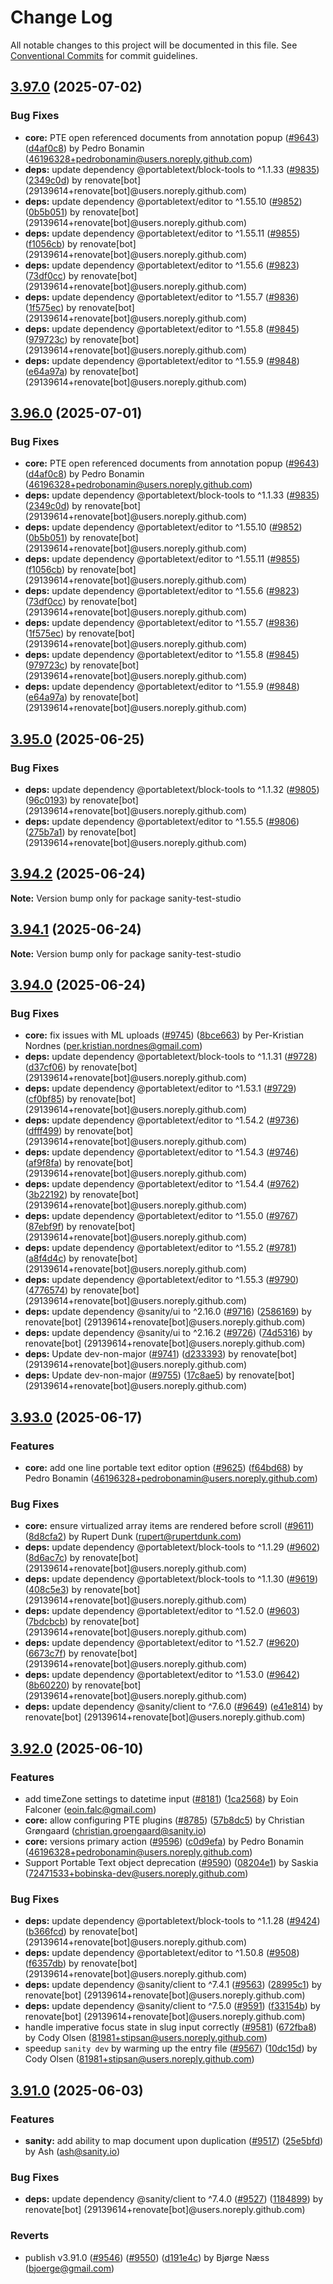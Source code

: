 # Change Log

All notable changes to this project will be documented in this file.
See [Conventional Commits](https://conventionalcommits.org) for commit guidelines.

## [3.97.0](https://github.com/sanity-io/sanity/compare/v3.95.0...v3.97.0) (2025-07-02)

### Bug Fixes

* **core:** PTE open referenced documents from annotation popup ([#9643](https://github.com/sanity-io/sanity/issues/9643)) ([d4af0c8](https://github.com/sanity-io/sanity/commit/d4af0c8c5a761661b789d34a71afc1b6ee6dc5fc)) by Pedro Bonamin (46196328+pedrobonamin@users.noreply.github.com)
* **deps:** update dependency @portabletext/block-tools to ^1.1.33 ([#9835](https://github.com/sanity-io/sanity/issues/9835)) ([2349c0d](https://github.com/sanity-io/sanity/commit/2349c0dca29dd6fec0565307fb0beaff62fdbbe0)) by renovate[bot] (29139614+renovate[bot]@users.noreply.github.com)
* **deps:** update dependency @portabletext/editor to ^1.55.10 ([#9852](https://github.com/sanity-io/sanity/issues/9852)) ([0b5b051](https://github.com/sanity-io/sanity/commit/0b5b051a625ef2520d28db6ba04a91eb1e3590eb)) by renovate[bot] (29139614+renovate[bot]@users.noreply.github.com)
* **deps:** update dependency @portabletext/editor to ^1.55.11 ([#9855](https://github.com/sanity-io/sanity/issues/9855)) ([f1056cb](https://github.com/sanity-io/sanity/commit/f1056cb6254266ca27b92d4cfbcd1a3c37884f71)) by renovate[bot] (29139614+renovate[bot]@users.noreply.github.com)
* **deps:** update dependency @portabletext/editor to ^1.55.6 ([#9823](https://github.com/sanity-io/sanity/issues/9823)) ([73df0cc](https://github.com/sanity-io/sanity/commit/73df0cce7ea850f93de43216571c104df6da3e4b)) by renovate[bot] (29139614+renovate[bot]@users.noreply.github.com)
* **deps:** update dependency @portabletext/editor to ^1.55.7 ([#9836](https://github.com/sanity-io/sanity/issues/9836)) ([1f575ec](https://github.com/sanity-io/sanity/commit/1f575ec2ca39cda578c65bafabed2e11d878aa31)) by renovate[bot] (29139614+renovate[bot]@users.noreply.github.com)
* **deps:** update dependency @portabletext/editor to ^1.55.8 ([#9845](https://github.com/sanity-io/sanity/issues/9845)) ([979723c](https://github.com/sanity-io/sanity/commit/979723c453547381cb8651d8ca7631a1dec940a6)) by renovate[bot] (29139614+renovate[bot]@users.noreply.github.com)
* **deps:** update dependency @portabletext/editor to ^1.55.9 ([#9848](https://github.com/sanity-io/sanity/issues/9848)) ([e64a97a](https://github.com/sanity-io/sanity/commit/e64a97a66c30a8180b68fe65856aa215682a959b)) by renovate[bot] (29139614+renovate[bot]@users.noreply.github.com)

## [3.96.0](https://github.com/sanity-io/sanity/compare/v3.95.0...v3.96.0) (2025-07-01)

### Bug Fixes

* **core:** PTE open referenced documents from annotation popup ([#9643](https://github.com/sanity-io/sanity/issues/9643)) ([d4af0c8](https://github.com/sanity-io/sanity/commit/d4af0c8c5a761661b789d34a71afc1b6ee6dc5fc)) by Pedro Bonamin (46196328+pedrobonamin@users.noreply.github.com)
* **deps:** update dependency @portabletext/block-tools to ^1.1.33 ([#9835](https://github.com/sanity-io/sanity/issues/9835)) ([2349c0d](https://github.com/sanity-io/sanity/commit/2349c0dca29dd6fec0565307fb0beaff62fdbbe0)) by renovate[bot] (29139614+renovate[bot]@users.noreply.github.com)
* **deps:** update dependency @portabletext/editor to ^1.55.10 ([#9852](https://github.com/sanity-io/sanity/issues/9852)) ([0b5b051](https://github.com/sanity-io/sanity/commit/0b5b051a625ef2520d28db6ba04a91eb1e3590eb)) by renovate[bot] (29139614+renovate[bot]@users.noreply.github.com)
* **deps:** update dependency @portabletext/editor to ^1.55.11 ([#9855](https://github.com/sanity-io/sanity/issues/9855)) ([f1056cb](https://github.com/sanity-io/sanity/commit/f1056cb6254266ca27b92d4cfbcd1a3c37884f71)) by renovate[bot] (29139614+renovate[bot]@users.noreply.github.com)
* **deps:** update dependency @portabletext/editor to ^1.55.6 ([#9823](https://github.com/sanity-io/sanity/issues/9823)) ([73df0cc](https://github.com/sanity-io/sanity/commit/73df0cce7ea850f93de43216571c104df6da3e4b)) by renovate[bot] (29139614+renovate[bot]@users.noreply.github.com)
* **deps:** update dependency @portabletext/editor to ^1.55.7 ([#9836](https://github.com/sanity-io/sanity/issues/9836)) ([1f575ec](https://github.com/sanity-io/sanity/commit/1f575ec2ca39cda578c65bafabed2e11d878aa31)) by renovate[bot] (29139614+renovate[bot]@users.noreply.github.com)
* **deps:** update dependency @portabletext/editor to ^1.55.8 ([#9845](https://github.com/sanity-io/sanity/issues/9845)) ([979723c](https://github.com/sanity-io/sanity/commit/979723c453547381cb8651d8ca7631a1dec940a6)) by renovate[bot] (29139614+renovate[bot]@users.noreply.github.com)
* **deps:** update dependency @portabletext/editor to ^1.55.9 ([#9848](https://github.com/sanity-io/sanity/issues/9848)) ([e64a97a](https://github.com/sanity-io/sanity/commit/e64a97a66c30a8180b68fe65856aa215682a959b)) by renovate[bot] (29139614+renovate[bot]@users.noreply.github.com)

## [3.95.0](https://github.com/sanity-io/sanity/compare/v3.94.2...v3.95.0) (2025-06-25)

### Bug Fixes

* **deps:** update dependency @portabletext/block-tools to ^1.1.32 ([#9805](https://github.com/sanity-io/sanity/issues/9805)) ([96c0193](https://github.com/sanity-io/sanity/commit/96c01937ad0c2abfa6c90128da03c8568aed7908)) by renovate[bot] (29139614+renovate[bot]@users.noreply.github.com)
* **deps:** update dependency @portabletext/editor to ^1.55.5 ([#9806](https://github.com/sanity-io/sanity/issues/9806)) ([275b7a1](https://github.com/sanity-io/sanity/commit/275b7a19e61287b6e28f7b88f7231e364348a6e4)) by renovate[bot] (29139614+renovate[bot]@users.noreply.github.com)

## [3.94.2](https://github.com/sanity-io/sanity/compare/v3.94.1...v3.94.2) (2025-06-24)

**Note:** Version bump only for package sanity-test-studio

## [3.94.1](https://github.com/sanity-io/sanity/compare/v3.94.0...v3.94.1) (2025-06-24)

**Note:** Version bump only for package sanity-test-studio

## [3.94.0](https://github.com/sanity-io/sanity/compare/v3.93.0...v3.94.0) (2025-06-24)

### Bug Fixes

* **core:** fix issues with ML uploads ([#9745](https://github.com/sanity-io/sanity/issues/9745)) ([8bce663](https://github.com/sanity-io/sanity/commit/8bce663f64a848ebaa3363296e7638bf535060c5)) by Per-Kristian Nordnes (per.kristian.nordnes@gmail.com)
* **deps:** update dependency @portabletext/block-tools to ^1.1.31 ([#9728](https://github.com/sanity-io/sanity/issues/9728)) ([d37cf06](https://github.com/sanity-io/sanity/commit/d37cf06c179d7f0de70f90d420b30f33f29c4751)) by renovate[bot] (29139614+renovate[bot]@users.noreply.github.com)
* **deps:** update dependency @portabletext/editor to ^1.53.1 ([#9729](https://github.com/sanity-io/sanity/issues/9729)) ([cf0bf85](https://github.com/sanity-io/sanity/commit/cf0bf8550a1aab59257166dfb0a353ea9a7fab3f)) by renovate[bot] (29139614+renovate[bot]@users.noreply.github.com)
* **deps:** update dependency @portabletext/editor to ^1.54.2 ([#9736](https://github.com/sanity-io/sanity/issues/9736)) ([dfff499](https://github.com/sanity-io/sanity/commit/dfff499c50896a323ffc7ae208cffbbd71875b69)) by renovate[bot] (29139614+renovate[bot]@users.noreply.github.com)
* **deps:** update dependency @portabletext/editor to ^1.54.3 ([#9746](https://github.com/sanity-io/sanity/issues/9746)) ([af9f8fa](https://github.com/sanity-io/sanity/commit/af9f8fa054c33a6b1d4e8058f046269c29c543bc)) by renovate[bot] (29139614+renovate[bot]@users.noreply.github.com)
* **deps:** update dependency @portabletext/editor to ^1.54.4 ([#9762](https://github.com/sanity-io/sanity/issues/9762)) ([3b22192](https://github.com/sanity-io/sanity/commit/3b2219203186a748a460a8b1b9fe0f45560d121e)) by renovate[bot] (29139614+renovate[bot]@users.noreply.github.com)
* **deps:** update dependency @portabletext/editor to ^1.55.0 ([#9767](https://github.com/sanity-io/sanity/issues/9767)) ([87ebf9f](https://github.com/sanity-io/sanity/commit/87ebf9f00d144dd4e4cff7b4ce81a58f3f6e7440)) by renovate[bot] (29139614+renovate[bot]@users.noreply.github.com)
* **deps:** update dependency @portabletext/editor to ^1.55.2 ([#9781](https://github.com/sanity-io/sanity/issues/9781)) ([a8f4d4c](https://github.com/sanity-io/sanity/commit/a8f4d4c9feb10bda40dab9e55a22464933870157)) by renovate[bot] (29139614+renovate[bot]@users.noreply.github.com)
* **deps:** update dependency @portabletext/editor to ^1.55.3 ([#9790](https://github.com/sanity-io/sanity/issues/9790)) ([4776574](https://github.com/sanity-io/sanity/commit/4776574fb0510b91f175f0ba92b39a904b4e0618)) by renovate[bot] (29139614+renovate[bot]@users.noreply.github.com)
* **deps:** update dependency @sanity/ui to ^2.16.0 ([#9716](https://github.com/sanity-io/sanity/issues/9716)) ([2586169](https://github.com/sanity-io/sanity/commit/258616905c0a522cbc7990877c7b37cbc9417f61)) by renovate[bot] (29139614+renovate[bot]@users.noreply.github.com)
* **deps:** update dependency @sanity/ui to ^2.16.2 ([#9726](https://github.com/sanity-io/sanity/issues/9726)) ([74d5316](https://github.com/sanity-io/sanity/commit/74d5316fb474a8c94a4ecac54d21bfc58c4a6370)) by renovate[bot] (29139614+renovate[bot]@users.noreply.github.com)
* **deps:** Update dev-non-major ([#9741](https://github.com/sanity-io/sanity/issues/9741)) ([d233393](https://github.com/sanity-io/sanity/commit/d23339374641a9a6b7a2a95e0e47773f7c30461a)) by renovate[bot] (29139614+renovate[bot]@users.noreply.github.com)
* **deps:** Update dev-non-major ([#9755](https://github.com/sanity-io/sanity/issues/9755)) ([17c8ae5](https://github.com/sanity-io/sanity/commit/17c8ae5b20173dad6e522832a55f1e8442456469)) by renovate[bot] (29139614+renovate[bot]@users.noreply.github.com)

## [3.93.0](https://github.com/sanity-io/sanity/compare/v3.92.0...v3.93.0) (2025-06-17)

### Features

* **core:** add one line portable text editor option ([#9625](https://github.com/sanity-io/sanity/issues/9625)) ([f64bd68](https://github.com/sanity-io/sanity/commit/f64bd6823ef00b09bf9dd6ccaac702723918dd8b)) by Pedro Bonamin (46196328+pedrobonamin@users.noreply.github.com)

### Bug Fixes

* **core:** ensure virtualized array items are rendered before scroll ([#9611](https://github.com/sanity-io/sanity/issues/9611)) ([8d8cfa2](https://github.com/sanity-io/sanity/commit/8d8cfa2aeecded328547a46a86c1d1ae8514378b)) by Rupert Dunk (rupert@rupertdunk.com)
* **deps:** update dependency @portabletext/block-tools to ^1.1.29 ([#9602](https://github.com/sanity-io/sanity/issues/9602)) ([8d6ac7c](https://github.com/sanity-io/sanity/commit/8d6ac7cf267195659721a7dee4a5167a296f7df9)) by renovate[bot] (29139614+renovate[bot]@users.noreply.github.com)
* **deps:** update dependency @portabletext/block-tools to ^1.1.30 ([#9619](https://github.com/sanity-io/sanity/issues/9619)) ([408c5e3](https://github.com/sanity-io/sanity/commit/408c5e3892ffd1846ae3ab357f0c9e39da272fc4)) by renovate[bot] (29139614+renovate[bot]@users.noreply.github.com)
* **deps:** update dependency @portabletext/editor to ^1.52.0 ([#9603](https://github.com/sanity-io/sanity/issues/9603)) ([7bdcbcb](https://github.com/sanity-io/sanity/commit/7bdcbcb39a178b74fce51905c7d5c47c93e4aec9)) by renovate[bot] (29139614+renovate[bot]@users.noreply.github.com)
* **deps:** update dependency @portabletext/editor to ^1.52.7 ([#9620](https://github.com/sanity-io/sanity/issues/9620)) ([6673c7f](https://github.com/sanity-io/sanity/commit/6673c7fe309f057e744e3a2c19cdaa1fb87e9ead)) by renovate[bot] (29139614+renovate[bot]@users.noreply.github.com)
* **deps:** update dependency @portabletext/editor to ^1.53.0 ([#9642](https://github.com/sanity-io/sanity/issues/9642)) ([8b60220](https://github.com/sanity-io/sanity/commit/8b602207abead2eaa4d06edb437ac929ecaa71a1)) by renovate[bot] (29139614+renovate[bot]@users.noreply.github.com)
* **deps:** update dependency @sanity/client to ^7.6.0 ([#9649](https://github.com/sanity-io/sanity/issues/9649)) ([e41e814](https://github.com/sanity-io/sanity/commit/e41e8140d2de74151228f535181d368407aa9111)) by renovate[bot] (29139614+renovate[bot]@users.noreply.github.com)

## [3.92.0](https://github.com/sanity-io/sanity/compare/v3.91.0...v3.92.0) (2025-06-10)

### Features

* add timeZone settings to datetime input ([#8181](https://github.com/sanity-io/sanity/issues/8181)) ([1ca2568](https://github.com/sanity-io/sanity/commit/1ca25683166f1801846b29085b20169027850c33)) by Eoin Falconer (eoin.falc@gmail.com)
* **core:** allow configuring PTE plugins ([#8785](https://github.com/sanity-io/sanity/issues/8785)) ([57b8dc5](https://github.com/sanity-io/sanity/commit/57b8dc5df8c5bb9142fd953ab93733325ae2e282)) by Christian Grøngaard (christian.groengaard@sanity.io)
* **core:** versions primary action ([#9596](https://github.com/sanity-io/sanity/issues/9596)) ([c0d9efa](https://github.com/sanity-io/sanity/commit/c0d9efa395f4e71f6830c8751f623e14860dcec1)) by Pedro Bonamin (46196328+pedrobonamin@users.noreply.github.com)
* Support Portable Text object deprecation  ([#9590](https://github.com/sanity-io/sanity/issues/9590))  ([08204e1](https://github.com/sanity-io/sanity/commit/08204e17ed43ff41a68bd13cfc7cd080218d2be0)) by Saskia (72471533+bobinska-dev@users.noreply.github.com)

### Bug Fixes

* **deps:** update dependency @portabletext/block-tools to ^1.1.28 ([#9424](https://github.com/sanity-io/sanity/issues/9424)) ([b366fcd](https://github.com/sanity-io/sanity/commit/b366fcdfbc28ec5f81feaf6cc3682da19426cdf5)) by renovate[bot] (29139614+renovate[bot]@users.noreply.github.com)
* **deps:** update dependency @portabletext/editor to ^1.50.8 ([#9508](https://github.com/sanity-io/sanity/issues/9508)) ([f6357db](https://github.com/sanity-io/sanity/commit/f6357dbe1e19076286c06de8d2c272058c0dc01e)) by renovate[bot] (29139614+renovate[bot]@users.noreply.github.com)
* **deps:** update dependency @sanity/client to ^7.4.1 ([#9563](https://github.com/sanity-io/sanity/issues/9563)) ([28995c1](https://github.com/sanity-io/sanity/commit/28995c11d7e920467e50116a5be97f215ab85fd2)) by renovate[bot] (29139614+renovate[bot]@users.noreply.github.com)
* **deps:** update dependency @sanity/client to ^7.5.0 ([#9591](https://github.com/sanity-io/sanity/issues/9591)) ([f33154b](https://github.com/sanity-io/sanity/commit/f33154ba7336299ee0969a0a8db5bf106c3a7825)) by renovate[bot] (29139614+renovate[bot]@users.noreply.github.com)
* handle imperative focus state in slug input correctly ([#9581](https://github.com/sanity-io/sanity/issues/9581)) ([672fba8](https://github.com/sanity-io/sanity/commit/672fba8b84083052e1f9553fe9ce311835bacc7b)) by Cody Olsen (81981+stipsan@users.noreply.github.com)
* speedup `sanity dev` by warming up the entry file ([#9567](https://github.com/sanity-io/sanity/issues/9567)) ([10dc15d](https://github.com/sanity-io/sanity/commit/10dc15df6a2d86515f53d3950dafb8462fac4073)) by Cody Olsen (81981+stipsan@users.noreply.github.com)

## [3.91.0](https://github.com/sanity-io/sanity/compare/v3.90.0...v3.91.0) (2025-06-03)

### Features

* **sanity:** add ability to map document upon duplication ([#9517](https://github.com/sanity-io/sanity/issues/9517)) ([25e5bfd](https://github.com/sanity-io/sanity/commit/25e5bfdb3308ae10a1d59628bcddbcbbfc7ac9ab)) by Ash (ash@sanity.io)

### Bug Fixes

* **deps:** update dependency @sanity/client to ^7.4.0 ([#9527](https://github.com/sanity-io/sanity/issues/9527)) ([1184899](https://github.com/sanity-io/sanity/commit/1184899e50bf559e0f47db0e94df942a7fa7be3a)) by renovate[bot] (29139614+renovate[bot]@users.noreply.github.com)

### Reverts

* publish v3.91.0 ([#9546](https://github.com/sanity-io/sanity/issues/9546)) ([#9550](https://github.com/sanity-io/sanity/issues/9550)) ([d191e4c](https://github.com/sanity-io/sanity/commit/d191e4cdbccc68cda01f864c0290528df91d9571)) by Bjørge Næss (bjoerge@gmail.com)
